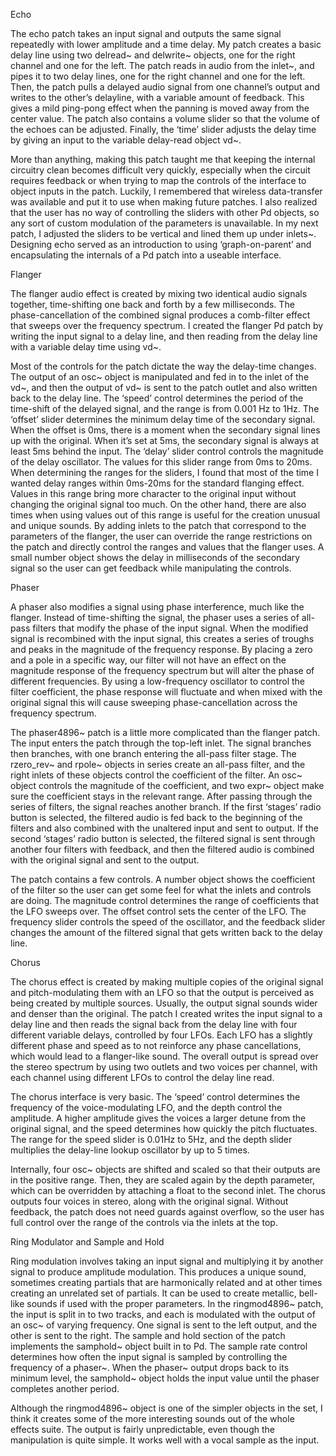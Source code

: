 Echo

The echo patch takes an input signal and outputs the same signal repeatedly with lower amplitude and a time delay. My patch creates a basic delay line using two delread~ and delwrite~ objects, one for the right channel and one for the left. The patch reads in audio from the inlet~, and pipes it to two delay lines, one for the right channel and one for the left. Then, the patch pulls a delayed audio signal from one channel’s output and writes to the other’s delayline, with a variable amount of feedback. This gives a mild ping-pong effect when the panning is moved away from the center value. The patch also contains a volume slider so that the volume of the echoes can be adjusted. Finally, the ‘time’ slider adjusts the delay time by giving an input to the variable delay-read object vd~. 

 

More than anything, making this patch taught me that keeping the internal circuitry clean becomes difficult very quickly, especially when the circuit requires feedback or when trying to map the controls of the interface to object inputs in the patch. Luckily, I remembered that wireless data-transfer was available and put it to use when making future patches. I also realized that the user has no way of controlling the sliders with other Pd objects, so any sort of custom modulation of the parameters is unavailable. In my next patch, I adjusted the sliders to be vertical and lined them up under inlets~. Designing echo served as an introduction to using ‘graph-on-parent’ and encapsulating the internals of a Pd patch into a useable interface. 


Flanger
	
The flanger audio effect is created by mixing two identical audio signals together, time-shifting one back and forth by a few milliseconds. The phase-cancellation of the combined signal produces a comb-filter effect that sweeps over the frequency spectrum. I created the flanger Pd patch by writing the input signal to a delay line, and then reading from the delay line with a variable delay time using vd~.

 Most of the controls for the patch dictate the way the delay-time changes. The output of an osc~ object is manipulated and fed in to the inlet of the vd~, and then the output of vd~ is sent to the patch outlet and also written back to the delay line. The ‘speed’ control determines the period of the time-shift of the delayed signal, and the range is from 0.001 Hz to 1Hz. The ‘offset’ slider determines the minimum delay time of the secondary signal. When the offset is 0ms, there is a moment when the secondary signal lines up with the original.  When it’s set at 5ms, the secondary signal is always at least 5ms behind the input. The ‘delay’ slider control controls the magnitude of the delay oscillator. The values for this slider range from 0ms to 20ms. When determining the ranges for the sliders, I found that most of the time I wanted delay ranges within 0ms-20ms for the standard flanging effect. Values in this range bring more character to the original input without changing the original signal too much. On the other hand, there are also times when using values out of this range is useful for the creation unusual and unique sounds. By adding inlets to the patch that correspond to the parameters of the flanger, the user can override the range restrictions on the patch and directly control the ranges and values that the flanger uses. A small number object shows the delay in milliseconds of the secondary signal so the user can get feedback while manipulating the controls. 


Phaser

A phaser also modifies a signal using phase interference, much like the flanger. Instead of time-shifting the signal, the phaser uses a series of all-pass filters that modify the phase of the input signal. When the modified signal is recombined with the input signal, this creates a series of troughs and peaks in the magnitude of the frequency response. By placing a zero and a pole in a specific way, our filter will not have an effect on the magnitude response of the frequency spectrum but will alter the phase of different frequencies. By using a low-frequency oscillator to control the filter coefficient, the phase response will fluctuate and when mixed with the original signal this will cause sweeping phase-cancellation across the frequency spectrum. 

The phaser4896~ patch is a little more complicated than the flanger patch. The input enters the patch through the top-left inlet. The signal branches then branches, with one branch entering the all-pass filter stage. The rzero_rev~ and rpole~ objects in series create an all-pass filter, and the right inlets of these objects control the coefficient of the filter. An osc~ object controls the magnitude of the coefficient, and two expr~ object make sure the coefficient stays in the relevant range. After passing through the series of filters, the signal reaches another branch. If the first ‘stages’ radio button is selected, the filtered audio is fed back to the beginning of the filters and also combined with the unaltered input and sent to output. If the second ‘stages’ radio button is selected, the filtered signal is sent through another four filters with feedback, and then the filtered audio is combined with the original signal and sent to the output. 

The patch contains a few controls. A number object shows the coefficient of the filter so the user can get some feel for what the inlets and controls are doing. The magnitude control determines the range of coefficients that the LFO sweeps over. The offset control sets the center of the LFO. The frequency slider controls the speed of the oscillator, and the feedback slider changes the amount of the filtered signal that gets written back to the delay line. 


Chorus

The chorus effect is created by making multiple copies of the original signal and pitch-modulating them with an LFO so that the output is perceived as being created by multiple sources. Usually, the output signal sounds wider and denser than the original. The patch I created writes the input signal to a delay line and then reads the signal back from the delay line with four different variable delays, controlled by four LFOs. Each LFO has a slightly different phase and speed as to not reinforce any phase cancellations, which would lead to a flanger-like sound. The overall output is spread over the stereo spectrum by using two outlets and two voices per channel, with each channel using different LFOs to control the delay line read. 

The chorus interface is very basic. The ‘speed’ control determines the frequency of the voice-modulating LFO, and the depth control the amplitude. A higher amplitude gives the voices a larger detune from the original signal, and the speed determines how quickly the pitch fluctuates. The range for the speed slider is 0.01Hz to 5Hz, and the depth slider multiplies the delay-line lookup oscillator by up to 5 times. 

Internally, four osc~ objects are shifted and scaled so that their outputs are in the positive range. Then, they are scaled again by the depth parameter, which can be overridden by attaching a float to the second inlet. The chorus outputs four voices in stereo, along with the original signal. Without feedback, the patch does not need guards against overflow, so the user has full control over the range of the controls via the inlets at the top.


Ring Modulator and Sample and Hold

Ring modulation involves taking an input signal and multiplying it by another signal to produce amplitude modulation. This produces a unique sound, sometimes creating partials that are harmonically related and at other times creating an unrelated set of partials. It can be used to create metallic, bell-like sounds if used with the proper parameters. In the ringmod4896~ patch, the input is split in to two tracks, and each is modulated with the output of an osc~ of varying frequency.  One signal is sent to the left output, and the other is sent to the right.  The sample and hold section of the patch implements the samphold~ object built in to Pd. The sample rate control determines how often the input signal is sampled by controlling the frequency of a phaser~. When the phaser~ output drops back to its minimum level, the samphold~ object holds the input value until the phaser completes another period. 

Although the ringmod4896~ object is one of the simpler objects in the set, I think it creates some of the more interesting sounds out of the whole effects suite. The output is fairly unpredictable, even though the manipulation is quite simple. It works well with a vocal sample as the input.

